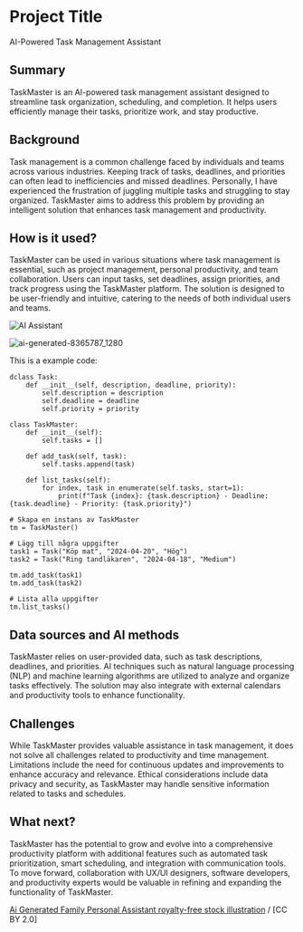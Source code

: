 <!-- This is the markdown template for the final project of the Building AI course, 
created by Reaktor Innovations and University of Helsinki.  -->
# Project Title
AI-Powered Task Management Assistant
## Summary
TaskMaster is an AI-powered task management assistant designed to streamline task organization, scheduling, and completion. It helps users efficiently manage their tasks, prioritize work, and stay productive. 
## Background
Task management is a common challenge faced by individuals and teams across various industries. Keeping track of tasks, deadlines, and priorities can often lead to inefficiencies and missed deadlines. Personally, I have experienced the frustration of juggling multiple tasks and struggling to stay organized. TaskMaster aims to address this problem by providing an intelligent solution that enhances task management and productivity. 
## How is it used?
TaskMaster can be used in various situations where task management is essential, such as project management, personal productivity, and team collaboration. Users can input tasks, set deadlines, assign priorities, and track progress using the TaskMaster platform. The solution is designed to be user-friendly and intuitive, catering to the needs of both individual users and teams.


![AI Assistant](![ai-generated-8365787_1280](https://github.com/omerkolsuz/my-new-project/assets/112700914/31a23ae0-5c3e-4b83-8c1e-baaed400bb77))


![ai-generated-8365787_1280](https://github.com/omerkolsuz/my-new-project/assets/112700914/72382bbf-81fb-4ed7-8357-5d612d70fc41)


This is a example code:
```
dclass Task:
    def __init__(self, description, deadline, priority):
        self.description = description
        self.deadline = deadline
        self.priority = priority

class TaskMaster:
    def __init__(self):
        self.tasks = []

    def add_task(self, task):
        self.tasks.append(task)

    def list_tasks(self):
        for index, task in enumerate(self.tasks, start=1):
            print(f"Task {index}: {task.description} - Deadline: {task.deadline} - Priority: {task.priority}")

# Skapa en instans av TaskMaster
tm = TaskMaster()

# Lägg till några uppgifter
task1 = Task("Köp mat", "2024-04-20", "Hög")
task2 = Task("Ring tandläkaren", "2024-04-18", "Medium")

tm.add_task(task1)
tm.add_task(task2)

# Lista alla uppgifter
tm.list_tasks()

```
## Data sources and AI methods
TaskMaster relies on user-provided data, such as task descriptions, deadlines, and priorities. AI techniques such as natural language processing (NLP) and machine learning algorithms are utilized to analyze and organize tasks effectively. The solution may also integrate with external calendars and productivity tools to enhance functionality.
## Challenges
While TaskMaster provides valuable assistance in task management, it does not solve all challenges related to productivity and time management. Limitations include the need for continuous updates and improvements to enhance accuracy and relevance. Ethical considerations include data privacy and security, as TaskMaster may handle sensitive information related to tasks and schedules.
## What next?
TaskMaster has the potential to grow and evolve into a comprehensive productivity platform with additional features such as automated task prioritization, smart scheduling, and integration with communication tools. To move forward, collaboration with UX/UI designers, software developers, and productivity experts would be valuable in refining and expanding the functionality of TaskMaster.

[Ai Generated Family Personal Assistant royalty-free stock illustration]([https://commons.wikimedia.org/wiki/File:Sleeping_cat_on_her_back.jpg#filelinks](https://pixabay.com/illustrations/ai-generated-family-8365787/)) / [CC BY 2.0]
